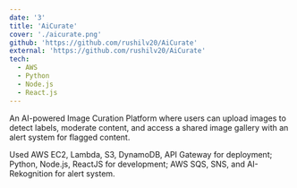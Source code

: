 ```yaml
---
date: '3'
title: 'AiCurate'
cover: './aicurate.png'
github: 'https://github.com/rushilv20/AiCurate'
external: 'https://github.com/rushilv20/AiCurate'
tech:
  - AWS
  - Python
  - Node.js
  - React.js
---
```


An AI-powered Image Curation Platform where users can upload images to detect labels, moderate content, and access a shared image gallery with an alert system for flagged content.

Used AWS EC2, Lambda, S3, DynamoDB, API Gateway for deployment; Python, Node.js, ReactJS for development; AWS SQS, SNS, and AI-Rekognition for alert system.
